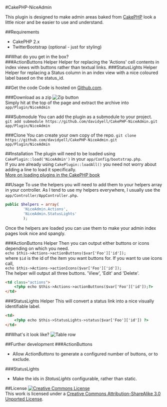 #CakePHP-NiceAdmin

This plugin is designed to make admin areas baked from [CakePHP](http://www.cakephp.org/) look a little nicer and be easier to use and understand.  

##Requirements
* CakePHP 2.x
* TwitterBootstrap (optional - just for styling)

##What do you get in the box?  
###ActionButtons Helper
Helper for replacing the 'Actions' cell contents in index views with buttons rather than textual links. 
###StatusLights Helper
Helper for replacing a Status column in an index view with a nice coloured label based on the status_id.  

##Get the code
Code is hosted on [Github.com](http://www.github.com/).

###Download as a zip
![Zip button](http://i.imgur.com/acDZq.png)  
Simply hit at the top of the page and extract the archive into `app/Plugin/NiceAdmin`  

###Submodule
You can add the plugin as a submodule to your project.  
`git add submodule https://github.com/davidyell/CakePHP-NiceAdmin.git app/Plugin/NiceAdmin`  

###Clone
You can create your own copy of the repo.
`git clone https://github.com/davidyell/CakePHP-NiceAdmin.git app/Plugin/NiceAdmin`  

##Installation
The plugin will need to be loaded using `CakePlugin::load('NiceAdmin')` in your `app/Config/bootstrap.php`.  
If you are already using `CakePlugin::loadAll()` you need not worry about adding a line to load it specifically.  
[More on loading plugins in the CakePHP book](http://book.cakephp.org/2.0/en/plugins.html)

##Usage
To use the helpers you will need to add them to your helpers array in your controller. As I tend to use my helpers everywhere, I usually use the `app/Controller/AppController.php`.  

```php
public $helpers = array(
		'NiceAdmin.Actions',
		'NiceAdmin.StatusLights'
		);
```
Once the helpers are loaded you can use them to make your admin index pages look nice and spangly.  

###ActionButtons Helper
Then you can output either buttons or icons depending on which you need.  
`echo $this->Actions->actionButtons($var['Foo']['id']);`  
where `$id` is the id of the item you want buttons for. If you want to use icons call,  
`echo $this->Actions->actionIcons($var['Foo']['id']);`  
The helper will output all three buttons. 'View', 'Edit' and 'Delete'.

````html
<td class="actions">
	<?php echo $this->Actions->actionButtons($var['Foo']['id']);?>
</td>
````

###StatusLights Helper
This will convert a status link into a nice visually identifiable label.   
````html
<td>
	<?php echo $this->StatusLights->status($var['Foo']['id']) ?>
</td>
````

##What's it look like?
![Table row](http://i.imgur.com/2ZrVo.png)

##Further development
###ActionButtons
* Allow *ActionButtons* to generate a configured number of buttons, or to exclude.  

###StatusLights
* Make the ids in *StatusLights* configurable, rather than static.

##License
<a rel="license" href="http://creativecommons.org/licenses/by-sa/3.0/deed.en_US"><img alt="Creative Commons License" style="border-width:0" src="http://i.creativecommons.org/l/by-sa/3.0/88x31.png" /></a><br />This work is licensed under a <a rel="license" href="http://creativecommons.org/licenses/by-sa/3.0/deed.en_US">Creative Commons Attribution-ShareAlike 3.0 Unported License</a>.